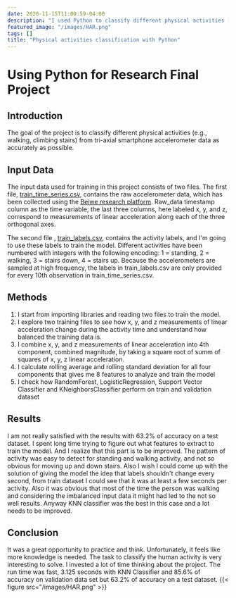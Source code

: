 ```yaml
---
date: 2020-11-15T11:00:59-04:00
description: "I used Python to classify different physical activities (e.g., walking, climbing stairs) from tri-axial smartphone accelerometer data as accurately as possible"
featured_image: "/images/HAR.png"
tags: []
title: "Physical activities classification with Python"
---
```


# Using Python for Research Final Project

## Introduction

The goal of the project is to classify different physical activities (e.g., walking, climbing stairs) from tri-axial smartphone accelerometer data as accurately as possible.

## Input Data

The input data used for training in this project consists of two files. The first file, [train_time_series.csv](https://courses.edx.org/assets/courseware/v1/b98039c3648763aae4f153a6ed32f38b/asset-v1:HarvardX+PH526x+2T2020+type@asset+block/train_time_series.csv), contains the raw accelerometer data, which has been collected using the [Beiwe research platform](https://github.com/onnela-lab/beiwe-backend).
Raw_data timestamp column as the time variable; 
the last three columns, here labeled x, y, and z, correspond to measurements of linear acceleration along each of the three orthogonal axes.

The second file , [train_labels.csv](https://courses.edx.org/assets/courseware/v1/d64e74647423e525bbeb13f2884e9cfa/asset-v1:HarvardX+PH526x+2T2020+type@asset+block/train_labels.csv), contains the activity labels, and I'm going to use these labels to train the model. Different activities have been numbered with integers with the following encoding: 1 = standing, 2 = walking, 3 = stairs down, 4 = stairs up. Because the accelerometers are sampled at high frequency, the labels in train_labels.csv are only provided for every 10th observation in train_time_series.csv.

## Methods
1. I start from importing libraries and reading two files to train the model.
2. I explore two training files to see how x, y, and z measurements of linear acceleration change during the activity time and understand how balanced the training data is.
3. I combine x, y, and z measurements of linear acceleration into 4th component, combined magnitude, by taking a square root of summ of squares of x, y, z linear acceleration.
4. I calculate rolling average and rolling standard deviation for all four components that gives me 8 features to analyze and train the model
5. I check how RandomForest, LogisticRegression, Support Vector Classifier and KNeighborsClassifier perform on train and validation dataset

## Results
I am not really satisfied with the results with 63.2% of accuracy on a test dataset. I spent long time trying to figure out what features to extract to train the model. And I realize that this part is to be improved. 
The pattern of activity was easy to detect for standing and walking activity, and not so obvious for moving up and down stairs. 
Also I wish I could come up with the solution of giving the model the idea that labels shouldn't change every second, from train dataset I could see that it was at least a few seconds per activity.
Also it was obvious that most of the time the person was walking and considering the imbalanced input data it might had led to the not so well results.
Anyway KNN classifier was the best in this case and a lot needs to be improved.

## Conclusion
It was a great opportunity to practice and think. Unfortunately, it feels like more knowledge is needed. The task to classify the human activity is very interesting to solve. I invested a lot of time thinking about the project. The run time was fast, 3.125 seconds with KNN Classifier and 85.6% of accuracy on validation data set but 63.2% of accuracy on a test dataset.
{{< figure src="/images/HAR.png" >}}